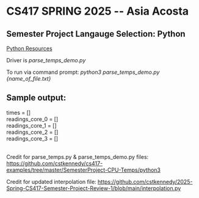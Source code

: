 # CS417 SPRING 2025 -- Asia Acosta

## Semester Project Langauge Selection: Python </br>
[Python Resources](https://www.w3schools.com/python/)</br>

Driver is *parse_temps_demo.py*</br>

To run via command prompt: *python3 parse_temps_demo.py {name_of_file.txt}*

## Sample output: </br>
times = []</br>
readings_core_0 = []</br>
readings_core_1 = []</br>
readings_core_2 = []</br>
readings_core_3 = []</br> </br>



Credit for parse_temps.py & parse_temps_demo.py files: https://github.com/cstkennedy/cs417-examples/tree/master/SemesterProject-CPU-Temps/python3 

Credit for updated interpolation file: https://github.com/cstkennedy/2025-Spring-CS417-Semester-Project-Review-1/blob/main/interpolation.py  